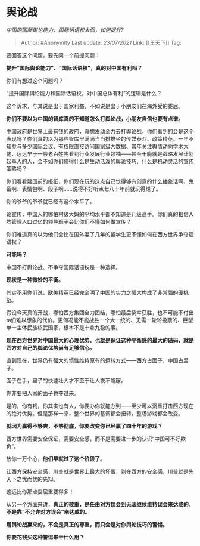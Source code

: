 # 舆论战
*中国的国际舆论能力、国际话语权太弱，如何提升?*

> Author: #Anonymity
> Last update: *23/07/2021* 
> Link: [[王天下]] 
> Tag:   

 
要回答这个问题，要先问一个前提问题：

**提升“国际舆论能力”、“国际话语权”，真的对中国有利吗？**

  


你们有想过这个问题吗？

“提升国际舆论能力和国际话语权，对中国总体有利”的逻辑是什么？

这个诉求，与其说是出于国家利益，不如说是出于小朋友们在海外受的委屈。

**你们不要以为中国的智库真的不知道怎么打舆论战，小朋友自信也要有点谱。**

中国政府是世界上最有钱的政府，真想发动全力去打舆论战，你们看到的会是这个表现吗？你们真的以为那些智库里满满当当排排坐的传媒泰斗、政策精英、一年不知参与多少国际会议、有权限直接访问国家级大数据、常年关注舆情动向学术大佬、远远早于一般老百姓先看到行业发展行业领袖——甚至干脆就是战略发展计划起草人的人，会不如你们懂得什么是生动活泼的舆论技巧、什么是机动灵活的宣传策略吗？

你们看看建国前的报纸，你们现在玩的这点自己觉得够有创意的什么抽象话啊、鬼畜啊、表情包啊、段子啊……说得不好听点七八十年前就玩得烂了。

你的爷爷的爷爷就已经有这个水平了。

论宣传，中国人的哪怕村级大妈的平均水平都不知道是几级高手。你们真的相信人均管理人口过亿的领导班子会比你们不懂如何做宣传？

你们难道真的以为他们会比在国外混了几年的留学生更不懂如何在西方世界争夺话语权？

**可能吗？**

中国不打舆论战、不争夺国际话语权是一种选择。

**现状是一种微妙的平衡。**

其实不用你们说，欧美精英已经完全明了中国的实力之强大构成了非常强的硬挑战。

假设今天真的开战，哪怕西方集团全力团结，哪怕最后侥幸获胜，也不可能不付出ta们难以想象的代价。更何况能不能战胜一个大一统的、无需一轮轮投票的、巨型单一主体民族核武国家，根本不是十拿九稳的事。

**现在西方世界对中国最大的心理优势、也就是保证这种平衡感的最大的砝码，就是西方对自己的舆论优势尚有足够信心。**

直到现在，世界仍有强大的惯性维持原有的运转方式——西方占面子，中国占里子。

面子在手，里子的快速壮大才不至于让人夜不能寐。

你非要把人家的面子也夺过来。

是的，你有钱，你其实也有人，你要办你就能办到——至少可以沉重打击西方现在的绝对优势。但是那样一来，整个世界的基调都会扭转。整场游戏都会改变。

**就因为赢得不够爽，不够彻底，你要改变你已经赢了四十年的游戏？**

西方世界需要安全保证，需要安全感，而不是需要进一步的认识“中国可不好欺负”。

放你一万个心，**他们早就过了这个阶段了**。

让西方保持安全感，川普就是世界上最大的坏蛋，剥夺西方的安全感，川普就是先天下之忧而忧的先知。

这远比你那点委屈重要得多！

从另一个方面来讲，**真正的敬重，是任由对方误会到无法继续维持误会来达成的，不是靠“不允许对方误会”来达成的。**

**用舆论战赢来的，不会是真正的尊重，而只会是对你舆论技巧的警惕。**

**你要花钱买这种警惕来干什么用？**



